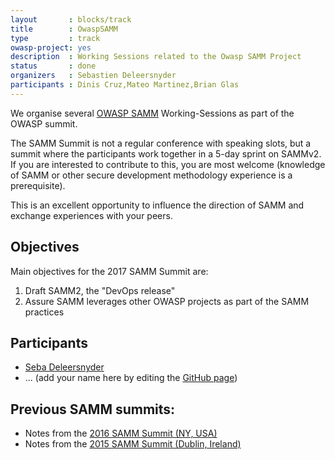 ```yaml
---
layout       : blocks/track
title        : OwaspSAMM
type         : track
owasp-project: yes
description  : Working Sessions related to the Owasp SAMM Project
status       : done
organizers   : Sebastien Deleersnyder
participants : Dinis Cruz,Mateo Martinez,Brian Glas
---
```


We organise several [OWASP SAMM](https://www.owasp.org/index.php/OWASP_SAMM_Project) Working-Sessions as part of the OWASP summit.

The SAMM Summit is not a regular conference with speaking slots, but a summit where the participants work together in a 5-day sprint on SAMMv2. If you are interested to contribute to this, you are most welcome (knowledge of SAMM or other secure development methodology experience is a prerequisite).

This is an excellent opportunity to influence the direction of SAMM and exchange experiences with your peers.

## Objectives
Main objectives for the 2017 SAMM Summit are:

1. Draft SAMM2, the "DevOps release"
2. Assure SAMM leverages other OWASP projects as part of the SAMM practices


## Participants
* [Seba Deleersnyder](../Participants/ASebastien-Deleersnyder.html)
* ... (add your name here by editing the [GitHub page](https://github.com/OWASP/owasp-summit-2017/edit/master/Working-Sessions/SAMM.md))

## Previous SAMM summits:
* Notes from the [2016 SAMM Summit (NY, USA)](https://docs.google.com/document/d/15MvMU7MXyTpI4GeJmPGaMZnH3eaIq1DtUlp1V7ybvIQ/edit)
* Notes from the [2015 SAMM Summit (Dublin, Ireland)](https://docs.google.com/document/d/1pC4har75olF1WPZaqRfXFG9T3SS_qoEUvHkEynE0iTI/edit)
